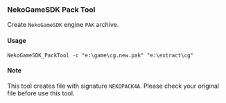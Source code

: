 ### NekoGameSDK Pack Tool

Create `NekoGameSDK` engine `PAK` archive.

#### Usage

```
NekoGameSDK_PackTool -c "e:\game\cg.new.pak" "e:\extract\cg"
```

#### Note

This tool creates file with signature `NEKOPACK4A`. Please check your original file before use this tool.
